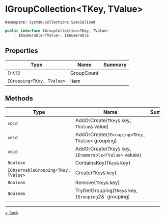 # IGroupCollection&lt;TKey, TValue&gt;

`Namespace: System.Collections.Specialized`

```csharp
public interface IGroupCollection<TKey, TValue>
    : IEnumerable<TValue>, IEnumerable
```

## Properties

| Type | Name | Summary |
| --- | --- | --- |
| `Int32` | GroupCount |  |
| `IGrouping<TKey, TValue>` | Item |  |

## Methods

| Type | Name | Summary |
| --- | --- | --- |
| `void` | AddOrCreate(`TKey&` key, `TValue&` value) |  |
| `void` | AddOrCreate(`IGrouping<TKey, TValue>` grouping) |  |
| `void` | AddOrCreate(`TKey&` key, `IEnumerable<TValue>` values) |  |
| `Boolean` | ContainsKey(`TKey&` key) |  |
| `IObservableGrouping<TKey, TValue>` | Create(`TKey&` key) |  |
| `Boolean` | Remove(`TKey&` key) |  |
| `Boolean` | TryGetGrouping(`TKey&` key, `IGrouping`2&` grouping) |  |

---

[`< Back`](../)
